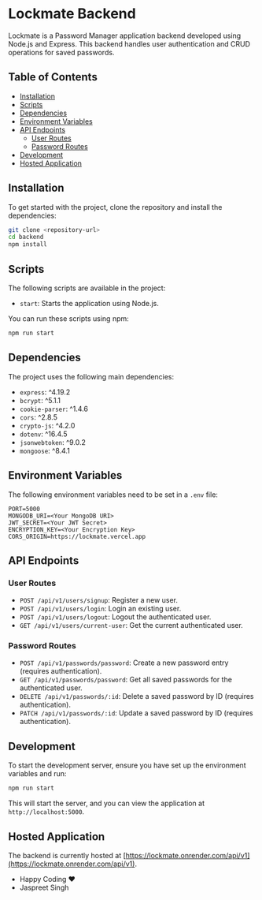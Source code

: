 

# Lockmate Backend

Lockmate is a Password Manager application backend developed using Node.js and Express. This backend handles user authentication and CRUD operations for saved passwords.

## Table of Contents

- [Installation](#installation)
- [Scripts](#scripts)
- [Dependencies](#dependencies)
- [Environment Variables](#environment-variables)
- [API Endpoints](#api-endpoints)
  - [User Routes](#user-routes)
  - [Password Routes](#password-routes)
- [Development](#development)
- [Hosted Application](#hosted-application)

## Installation

To get started with the project, clone the repository and install the dependencies:

```bash
git clone <repository-url>
cd backend
npm install
```

## Scripts

The following scripts are available in the project:

- `start`: Starts the application using Node.js.

You can run these scripts using npm:

```bash
npm run start
```

## Dependencies

The project uses the following main dependencies:

- `express`: ^4.19.2
- `bcrypt`: ^5.1.1
- `cookie-parser`: ^1.4.6
- `cors`: ^2.8.5
- `crypto-js`: ^4.2.0
- `dotenv`: ^16.4.5
- `jsonwebtoken`: ^9.0.2
- `mongoose`: ^8.4.1

## Environment Variables

The following environment variables need to be set in a `.env` file:

```plaintext
PORT=5000
MONGODB_URI=<Your MongoDB URI>
JWT_SECRET=<Your JWT Secret>
ENCRYPTION_KEY=<Your Encryption Key>
CORS_ORIGIN=https://lockmate.vercel.app
```

## API Endpoints

### User Routes

- `POST /api/v1/users/signup`: Register a new user.
- `POST /api/v1/users/login`: Login an existing user.
- `POST /api/v1/users/logout`: Logout the authenticated user.
- `GET /api/v1/users/current-user`: Get the current authenticated user.

### Password Routes

- `POST /api/v1/passwords/password`: Create a new password entry (requires authentication).
- `GET /api/v1/passwords/password`: Get all saved passwords for the authenticated user.
- `DELETE /api/v1/passwords/:id`: Delete a saved password by ID (requires authentication).
- `PATCH /api/v1/passwords/:id`: Update a saved password by ID (requires authentication).

## Development

To start the development server, ensure you have set up the environment variables and run:

```bash
npm run start
```

This will start the server, and you can view the application at `http://localhost:5000`.

## Hosted Application

The backend is currently hosted at [https://lockmate.onrender.com/api/v1](https://lockmate.onrender.com/api/v1).


- Happy Coding ❤️
- Jaspreet Singh
